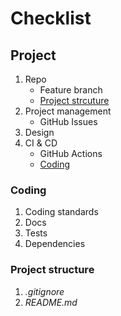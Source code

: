 # Checklist

## Project
1. Repo
    * Feature branch
    * [Project strcuture](#project-structure)
1. Project management
    * GitHub Issues
1. Design
1. CI & CD
    * GitHub Actions
    * [Coding](#coding)

### Coding
1. Coding standards
1. Docs
1. Tests
1. Dependencies

### Project structure
1. *.gitignore*
1. *README.md*
